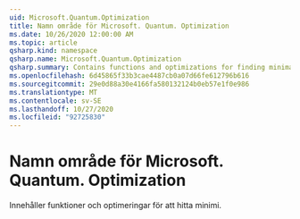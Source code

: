 ```yaml
---
uid: Microsoft.Quantum.Optimization
title: Namn område för Microsoft. Quantum. Optimization
ms.date: 10/26/2020 12:00:00 AM
ms.topic: article
qsharp.kind: namespace
qsharp.name: Microsoft.Quantum.Optimization
qsharp.summary: Contains functions and optimizations for finding minima.
ms.openlocfilehash: 6d45865f33b3cae4487cb0a07d66fe612796b616
ms.sourcegitcommit: 29e0d88a30e4166fa580132124b0eb57e1f0e986
ms.translationtype: MT
ms.contentlocale: sv-SE
ms.lasthandoff: 10/27/2020
ms.locfileid: "92725830"
---
```

# <a name="microsoftquantumoptimization-namespace"></a>Namn område för Microsoft. Quantum. Optimization

Innehåller funktioner och optimeringar för att hitta minimi.

